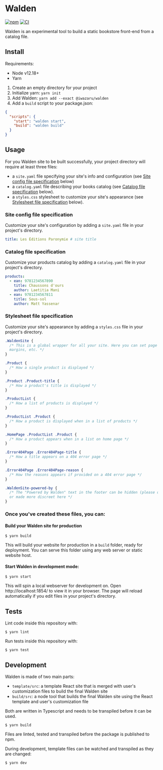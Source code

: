 # Walden

[![npm](https://img.shields.io/npm/v/@iwazaru/walden)](https://www.npmjs.com/package/@iwazaru/walden)
[![CI](https://github.com/iwazaru/walden/workflows/CI/badge.svg)](https://github.com/iwazaru/walden/actions?query=workflow%3ACI)

Walden is an experimental tool to build a static bookstore front-end from a
catalog file.

## Install

Requirements:

- Node v12.18+
- Yarn

1. Create an empty directory for your project
2. Initialize yarn: `yarn init`
3. Add Walden: `yarn add --exact @iwazaru/walden`
4. Add a `build` script to your package.json:

```json
{
  "scripts": {
    "start": "walden start",
    "build": "walden build"
  }
}
```

## Usage

For you Walden site to be built successfully, your project directory will
require at least three files:

- a `site.yaml` file specifying your site's info and configuration (see
  [Site config file specification](#site-config-file-specification) below)
- a `catalog.yaml` file describing your books catalog (see
  [Catalog file specification](#catalog-file-specification) below).
- a `styles.css` stylesheet to customize your site's appearance (see
  [Stylesheet file specification](#stylesheet-file-specification) below).

### Site config file specification

Customize your site's configuration by adding a `site.yaml` file in your
project's directory.

```yaml
title: Les Éditions Paronymie # site title
```

### Catalog file specification

Customize your products catalog by adding a `catalog.yaml` file in your
project's directory.

```yaml
products:
  - ean: 9781234567890
    title: Chaussons d'ours
    author: Laetitia Mani
  - ean: 9781234567811
    title: Sous-sol
    author: Matt Yassenar
```

### Stylesheet file specification

Customize your site's appearance by adding a `styles.css` file in your project's
directory.

```css
.WaldenSite {
  /* This is a global wrapper for all your site. Here you can set page width,
  margins, etc. */
}

.Product {
  /* How a single product is displayed */
}

.Product .Product-title {
  /* How a product's title is displayed */
}

.ProductList {
  /* How a list of products is displayed */
}

.ProductList .Product {
  /* How a product is displayed when in a list of products */
}

.HomePage .ProductList .Product {
  /* How a product appears when in a list on home page */
}

.Error404Page .Error404Page-title {
  /* How a title appears on a 404 error page */
}

.Error404Page .Error404Page-reason {
  /* How the reasons appears if provided on a 404 error page */
}

.WaldenSite-powered-by {
  /* The "Powered by Walden" text in the footer can be hidden (please don't!)
  or made more discreet here */
}
```

### Once you've created these files, you can:

#### Build your Walden site for production

```console
$ yarn build
```

This will build your website for production in a `build` folder, ready for
deployment. You can serve this folder using any web server or static website
host.

#### Start Walden in development mode:

```console
$ yarn start
```

This will spin a local webserver for development on. Open http://localhost:1854/
to view it in your browser. The page will reload automatically if you edit files
in your project's directory.

## Tests

Lint code inside this repository with:

```console
$ yarn lint
```

Run tests inside this repository with:

```console
$ yarn test
```

## Development

Walden is made of two main parts:

- `template/src`: a template React site that is merged with user's customization
  files to build the final Walden site
- `build/src`: a node tool that builds the final Walden site using the React
  template and user's customization file

Both are written in Typescript and needs to be transpiled before it can be used.

```console
$ yarn build
```

Files are linted, tested and transpiled before the package is published to npm.

During development, template files can be watched and transpiled as they are
changed:

```console
$ yarn dev
```
